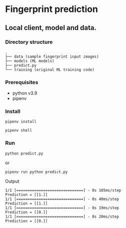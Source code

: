 # Fingerprint prediction

## Local client, model and data.

### Directory structure
```
.
├── data (sample fingerprint input images)
├── models (ML models)
├── predict.py
└── training (original ML training code)
```

### Prerequisites

- python v3.9
- pipenv

### Install
```
pipenv install
```

```
pipenv shell
```

### Run
```
python predict.py
```

or
```
pipenv run python predict.py
```

Output
```
1/1 [==============================] - 0s 105ms/step
Prediction = [[1.]]
1/1 [==============================] - 0s 40ms/step
Prediction = [[1.]]
1/1 [==============================] - 0s 19ms/step
Prediction = [[0.]]
1/1 [==============================] - 0s 20ms/step
Prediction = [[0.]]
```

